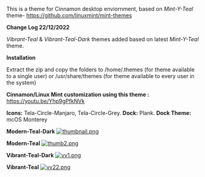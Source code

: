 This is a theme for Cinnamon desktop enviornment, based on _Mint-Y-Teal_ theme- https://github.com/linuxmint/mint-themes

**Change Log 22/12/2022**

_Vibrant-Teal_ & _Vibrant-Teal-Dark_ themes added based on latest _Mint-Y-Teal_ theme.


**Installation**

Extract the zip and copy the folders to /home/.themes (for theme available to a single user) or /usr/share/themes (for theme available to every user in the system)

**Cinnamon/Linux Mint customization using this theme :** https://youtu.be/Yhp9gPfkNVk

**Icons:** Tela-Circle-Manjaro,
       Tela-Circle-Grey.
**Dock:** Plank.
**Dock Theme:** mcOS Monterey

**Modern-Teal-Dark**
[![thumbnail.png](https://i.postimg.cc/sgSjTr8K/thumbnail.png)](https://postimg.cc/LJ9FsrmZ)

**Modern-Teal**
[![thumb2.png](https://i.postimg.cc/nLbzxz76/thumb2.png)](https://postimg.cc/21GmFC0w)

**Vibrant-Teal-Dark**
[![vv1.png](https://i.postimg.cc/y65fL22r/vv1.png)](https://postimg.cc/JtNcnYrb)

**Vibrant-Teal**
[![vv22.png](https://i.postimg.cc/7P7BQKDH/vv22.png)](https://postimg.cc/9zmtDtrK)

